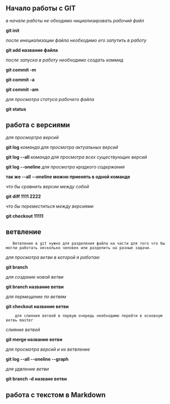## Начало работы с GIT 

*в начале работы не обходимо нициализировать рабочий файл* 

**git init**

*после инециализации файла необходимо его запутить в работу*

**git add название файла** 

*после запуска в работу необходимо создать коммид* 

**git commit -m**

**git commit -a**

**git commit -am** 

*для просмотра статуса рабочего файла*

**git status**

## работа с версиями 

*для просмортра версий*

**git log** 
*команда для просмотра актуальных версий* 

**git log --all** 
*команда для просмотра всех существующих версий* 

**git log --oneline** 
*для просмотра крадкого содержания* 

**так же --all --oneline можно приенять в одной команде** 

*что бы сравнить версии между собой*

**git diff 1111 2222** 

*что бы переместиться между версиями* 

**git checkout 11111**


## ветвление  

       Ветвление в git нужно для разделения файла на части для того что бы могли работать несколько человек или разделить на разные задачи.

*для просмотра ветви в которой я работаю* 

**git branch** 

*для создание новой ветви* 

**git branch название ветви** 

*для пермещение по ветвям* 

**git checkout название ветви** 

        для слияния ветвей в первую очередь необходимо перейти в основную ветвь master 

    
*слияние ветвей* 

**git merge название ветви** 

*для просмотра версий и их ветвление* 

**git log --all --oneline --graph** 

*для удвление ветви* 

**git branch -d назване ветви**

## работа с текстом в Markdown 




